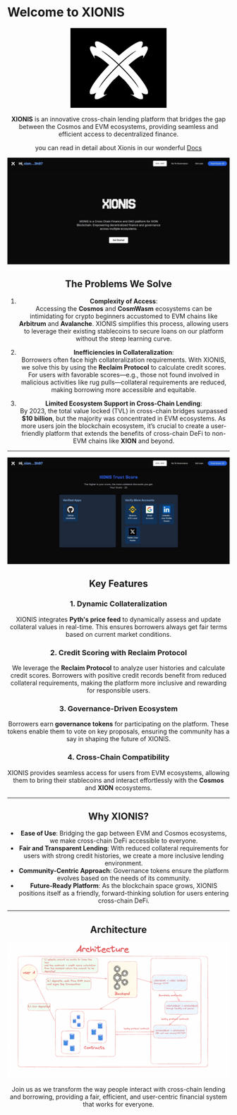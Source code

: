 # Welcome to XIONIS  

<center><img src="./images/logo.png">

**XIONIS** is an innovative cross-chain lending platform that bridges the gap between the Cosmos and EVM ecosystems, providing seamless and efficient access to decentralized finance.  

you can read in detail about Xionis in our wonderful <a href="https://xionis.gitbook.io/xionis-docs">Docs</a>


<img src="./images/1.jpeg">

## The Problems We Solve  

1. **Complexity of Access**:  
   Accessing the **Cosmos** and **CosmWasm** ecosystems can be intimidating for crypto beginners accustomed to EVM chains like **Arbitrum** and **Avalanche**. XIONIS simplifies this process, allowing users to leverage their existing stablecoins to secure loans on our platform without the steep learning curve.  

2. **Inefficiencies in Collateralization**:  
   Borrowers often face high collateralization requirements. With XIONIS, we solve this by using the **Reclaim Protocol** to calculate credit scores. For users with favorable scores—e.g., those not found involved in malicious activities like rug pulls—collateral requirements are reduced, making borrowing more accessible and equitable.  

3. **Limited Ecosystem Support in Cross-Chain Lending**:  
   By 2023, the total value locked (TVL) in cross-chain bridges surpassed **$10 billion**, but the majority was concentrated in EVM ecosystems. As more users join the blockchain ecosystem, it’s crucial to create a user-friendly platform that extends the benefits of cross-chain DeFi to non-EVM chains like **XION** and beyond.  

---

<img src="./images/2.jpeg">

## Key Features  

### 1. Dynamic Collateralization  
XIONIS integrates **Pyth's price feed** to dynamically assess and update collateral values in real-time. This ensures borrowers always get fair terms based on current market conditions.  

### 2. Credit Scoring with Reclaim Protocol  
We leverage the **Reclaim Protocol** to analyze user histories and calculate credit scores. Borrowers with positive credit records benefit from reduced collateral requirements, making the platform more inclusive and rewarding for responsible users.  

### 3. Governance-Driven Ecosystem  
Borrowers earn **governance tokens** for participating on the platform. These tokens enable them to vote on key proposals, ensuring the community has a say in shaping the future of XIONIS.  

### 4. Cross-Chain Compatibility  
XIONIS provides seamless access for users from EVM ecosystems, allowing them to bring their stablecoins and interact effortlessly with the **Cosmos** and **XION** ecosystems.  

---


## Why XIONIS?  

- **Ease of Use**: Bridging the gap between EVM and Cosmos ecosystems, we make cross-chain DeFi accessible to everyone.  
- **Fair and Transparent Lending**: With reduced collateral requirements for users with strong credit histories, we create a more inclusive lending environment.  
- **Community-Centric Approach**: Governance tokens ensure the platform evolves based on the needs of its community.  
- **Future-Ready Platform**: As the blockchain space grows, XIONIS positions itself as a friendly, forward-thinking solution for users entering cross-chain DeFi.  

---
## Architecture 
<img src="./images/archi.png">

Join us as we transform the way people interact with cross-chain lending and borrowing, providing a fair, efficient, and user-centric financial system that works for everyone.  

